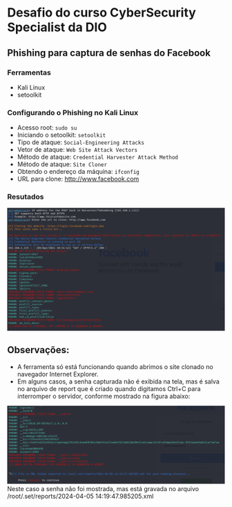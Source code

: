 # Desafio do curso CyberSecurity Specialist da DIO

## Phishing para captura de senhas do Facebook

### Ferramentas

- Kali Linux
- setoolkit

### Configurando o Phishing no Kali Linux

- Acesso root: ``` sudo su ```
- Iniciando o setoolkit: ``` setoolkit ```
- Tipo de ataque: ``` Social-Engineering Attacks ```
- Vetor de ataque: ``` Web Site Attack Vectors ```
- Método de ataque: ```Credential Harvester Attack Method ```
- Método de ataque: ``` Site Cloner ```
- Obtendo o endereço da máquina: ``` ifconfig ```
- URL para clone: http://www.facebook.com

### Resutados

![Alt text](./phishing.png "Optional title")

## Observações:

- A ferramenta só está funcionando quando abrimos o site clonado no navegador Internet Explorer.
- Em alguns casos, a senha capturada não é exibida na tela, mas é salva no arquivo de report que é criado quando digitamos Ctrl+C para interromper o servidor, conforme mostrado na figura abaixo:

![Report](./report.png "Report")
Neste caso a senha não foi mostrada, mas está gravada no arquivo /root/.set/reports/2024-04-05 14:19:47.985205.xml
